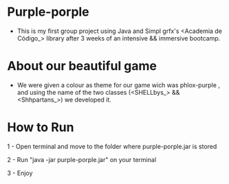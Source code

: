 # Purple-porple
* This is my first group project using Java and Simpl grfx's <Academia de Código_> library after 3 weeks of an intensive && immersive bootcamp.

# About our beautiful game
* We were given a colour as theme for our game wich was phlox-purple , and using the name of the two classes (<SHELLbys_> && <Shhpartans_>) we developed it.




# How to Run 

1 - Open terminal and move to the folder where purple-porple.jar is stored 

2 - Run "java -jar purple-porple.jar" on your terminal

3 - Enjoy



